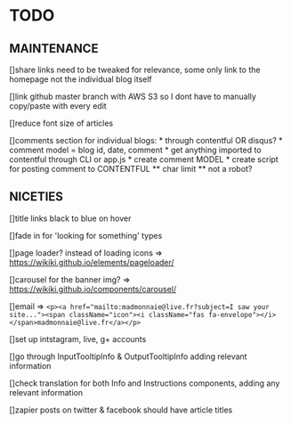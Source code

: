 # **TODO**

## **MAINTENANCE**
  []share links need to be tweaked for relevance, some only link to the homepage not the individual blog itself

  []link github master branch with AWS S3 so I dont have to manually copy/paste with every edit

  []reduce font size of articles

  []comments section for individual blogs:
    * through contentful OR disqus?
    * comment model = blog id, date, comment
    * get anything imported to contentful through CLI or app.js
    * create comment MODEL
    * create script for posting comment to CONTENTFUL
      ** char limit
      ** not a robot?

## **NICETIES**
  []title links black to blue on hover

  []fade in for 'looking for something' types

  []page loader? instead of loading icons => https://wikiki.github.io/elements/pageloader/

  []carousel for the banner img? => https://wikiki.github.io/components/carousel/

  []email => `<p><a href="mailto:madmonnaie@live.fr?subject=I saw your site..."><span className="icon"><i
  className="fas fa-envelope"></i></span>madmonnaie@live.fr</a></p>`

  []set up intstagram, live, g+ accounts

  []go through InputTooltipInfo  & OutputTooltipInfo adding relevant information

  []check translation for both Info and Instructions components, adding any relevant information

  []zapier posts on twitter & facebook should have article titles
